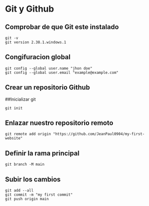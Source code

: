 # Git y Github

## Comprobar de que Git este instalado

```
git -v
git version 2.38.1.windows.1
```

## Congifuracion global

```
git config --global user.name "jhon doe"
git config --global user.email "example@example.com"
```

## Crear un repositorio Github

##Inicializar git

```
git init
```

## Enlazar nuestro repositorio remoto

```
git remote add origin "https://github.com/JeanPaul0904/my-first-website"
```

## Definir la rama principal

```
git branch -M main
```

## Subir los cambios

```
git add --all
git commit -m "my first commit"
git push origin main
```
